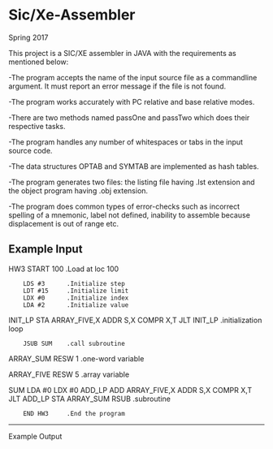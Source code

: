 # Sic/Xe-Assembler

Spring 2017

This project is a SIC/XE assembler in JAVA
with the requirements as mentioned below:

-The program accepts the name of the input source file as a commandline
argument. It must report an error message if the file is not found.

-The program works accurately with PC relative and base relative modes.

-There are two methods named passOne and passTwo which does their
respective tasks.

-The program handles any number of whitespaces or tabs in
the input source code.

-The data structures OPTAB and SYMTAB are implemented as hash
tables.

-The program generates two files: the listing file having .lst extension
and the object program having .obj extension.

-The program does common types of error-checks such as incorrect
spelling of a mnemonic, label not defined, inability to assemble because
displacement is out of range etc.

Example Input
---------------
HW3		START 100	.Load at loc 100

		LDS #3		.Initialize step
		LDT #15		.Initialize limit
		LDX #0		.Initialize index
		LDA #2		.Initialize value

INIT_LP		STA ARRAY_FIVE,X
		ADDR S,X
		COMPR X,T
		JLT INIT_LP	.initialization loop

		JSUB SUM	.call subroutine

ARRAY_SUM	RESW 1		.one-word variable

ARRAY_FIVE	RESW 5		.array variable

SUM		LDA #0
		LDX #0
ADD_LP		ADD ARRAY_FIVE,X
		ADDR S,X
		COMPR X,T
		JLT ADD_LP
		STA ARRAY_SUM
		RSUB		.subroutine

		END HW3		.End the program
 ----------------
 Example Output
